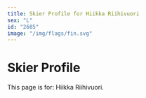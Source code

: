 ```yaml
---
title: Skier Profile for Hiikka Riihivuori
sex: "L"
id: "2685"
image: "/img/flags/fin.svg" 
---
```


# Skier Profile

This page is for: Hiikka Riihivuori.
    